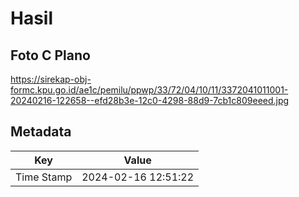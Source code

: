 # Hasil

## Foto C Plano

https://sirekap-obj-formc.kpu.go.id/ae1c/pemilu/ppwp/33/72/04/10/11/3372041011001-20240216-122658--efd28b3e-12c0-4298-88d9-7cb1c809eeed.jpg


## Metadata

| Key        | Value               |
| ---------- | ------------------- |
| Time Stamp | 2024-02-16 12:51:22 |



